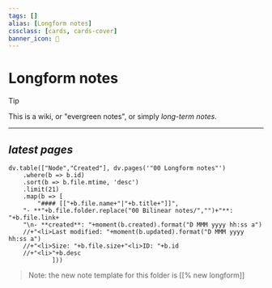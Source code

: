 ```yaml
---
tags: []
alias: [Longform notes]
cssclass: [cards, cards-cover]
banner_icon: 📘
---
```


# Longform notes

> [!tip] 
> This is a wiki, or "evergreen notes", or simply *long-term notes*.

---
## *latest pages*
```dataviewjs
dv.table(["Node","Created"], dv.pages('"00 Longform notes"')
	.where(b => b.id)
    .sort(b => b.file.mtime, 'desc')
	.limit(21)
    .map(b => [
    	"#### [["+b.file.name+"|"+b.title+"]]",
	"- **"+b.file.folder.replace("00 Bilinear notes/","")+"**: "+b.file.link+
	"\n- **created**: "+moment(b.created).format("D MMM yyyy hh:ss a") 
	//+"<li>Last modified: "+moment(b.updated).format("D MMM yyyy hh:ss a")
	//+"<li>Size: "+b.file.size+"<li>ID: "+b.id
	//+"<li>"+b.desc
			]))
```

> Note: the new note template for this folder is [[% new longform]]